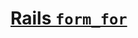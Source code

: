 # [Rails `form_for`](https://github.com/saramccombs/rails-form_for-on-edit-readme-online-web-pt-081219)

